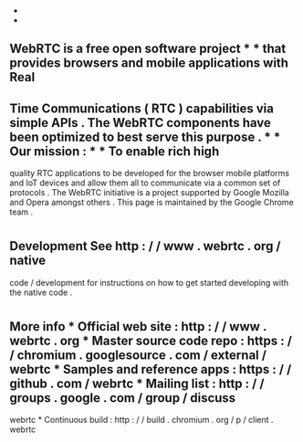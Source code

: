*
*
WebRTC
is
a
free
open
software
project
*
*
that
provides
browsers
and
mobile
applications
with
Real
-
Time
Communications
(
RTC
)
capabilities
via
simple
APIs
.
The
WebRTC
components
have
been
optimized
to
best
serve
this
purpose
.
*
*
Our
mission
:
*
*
To
enable
rich
high
-
quality
RTC
applications
to
be
developed
for
the
browser
mobile
platforms
and
IoT
devices
and
allow
them
all
to
communicate
via
a
common
set
of
protocols
.
The
WebRTC
initiative
is
a
project
supported
by
Google
Mozilla
and
Opera
amongst
others
.
This
page
is
maintained
by
the
Google
Chrome
team
.
#
#
#
Development
See
http
:
/
/
www
.
webrtc
.
org
/
native
-
code
/
development
for
instructions
on
how
to
get
started
developing
with
the
native
code
.
#
#
#
More
info
*
Official
web
site
:
http
:
/
/
www
.
webrtc
.
org
*
Master
source
code
repo
:
https
:
/
/
chromium
.
googlesource
.
com
/
external
/
webrtc
*
Samples
and
reference
apps
:
https
:
/
/
github
.
com
/
webrtc
*
Mailing
list
:
http
:
/
/
groups
.
google
.
com
/
group
/
discuss
-
webrtc
*
Continuous
build
:
http
:
/
/
build
.
chromium
.
org
/
p
/
client
.
webrtc
